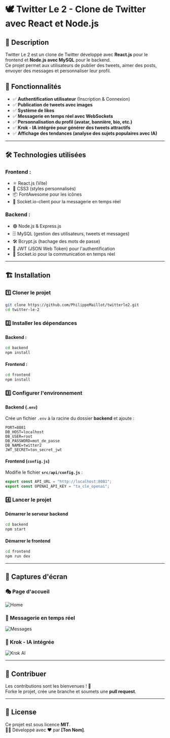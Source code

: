 # 🕊 Twitter Le 2 - Clone de Twitter avec React et Node.js

## 🚀 Description
Twitter Le 2 est un clone de Twitter développé avec **React.js** pour le frontend et **Node.js avec MySQL** pour le backend.  
Ce projet permet aux utilisateurs de publier des tweets, aimer des posts, envoyer des messages et personnaliser leur profil.

## 📌 Fonctionnalités
- ✅ **Authentification utilisateur** (Inscription & Connexion)  
- ✅ **Publication de tweets avec images**  
- ✅ **Système de likes**  
- ✅ **Messagerie en temps réel avec WebSockets**  
- ✅ **Personnalisation du profil (avatar, bannière, bio, etc.)**  
- ✅ **Krok - IA intégrée pour générer des tweets attractifs**  
- ✅ **Affichage des tendances (analyse des sujets populaires avec IA)**  

---

## 🛠 Technologies utilisées
### Frontend :
- ⚛️ React.js (Vite)
- 🎨 CSS3 (styles personnalisés)
- 📦 FontAwesome pour les icônes
- 📡 Socket.io-client pour la messagerie en temps réel

### Backend :
- 🟢 Node.js & Express.js
- 🗄 MySQL (gestion des utilisateurs, tweets et messages)
- 🛠 Bcrypt.js (hachage des mots de passe)
- 🔐 JWT (JSON Web Token) pour l'authentification
- 📡 Socket.io pour la communication en temps réel

---

## 🏗 Installation
### 1️⃣ Cloner le projet
```sh
git clone https://github.com/PhilippeMaillot/twitterle2.git
cd twitter-le-2
```

### 2️⃣ Installer les dépendances
#### Backend :
```sh
cd backend
npm install
```
#### Frontend :
```sh
cd frontend
npm install
```

### 3️⃣ Configurer l'environnement
#### Backend (`.env`)
Crée un fichier `.env` à la racine du dossier **backend** et ajoute :
```env
PORT=8081
DB_HOST=localhost
DB_USER=root
DB_PASSWORD=mot_de_passe
DB_NAME=twitter2
JWT_SECRET=ton_secret_jwt
```

#### Frontend (`config.js`)
Modifie le fichier **`src/api/config.js`** :
```js
export const API_URL = "http://localhost:8081";
export const OPENAI_API_KEY = "ta_cle_openai";
```

### 4️⃣ Lancer le projet
#### Démarrer le serveur backend
```sh
cd backend
npm start
```
#### Démarrer le frontend
```sh
cd frontend
npm run dev
```

---

## 📸 Captures d'écran
### 🎭 Page d'accueil
![Home](public/screenshots/home.png)

### 💬 Messagerie en temps réel
![Messages](public/screenshots/messages.png)

### 🤖 Krok - IA intégrée
![Krok AI](public/screenshots/krok.png)

---

## 🤝 Contribuer
Les contributions sont les bienvenues ! 🎉  
Forke le projet, crée une branche et soumets une **pull request**.

---

## 📄 License
Ce projet est sous licence **MIT**.  
👨‍💻 Développé avec ❤️ par **[Ton Nom]**.

